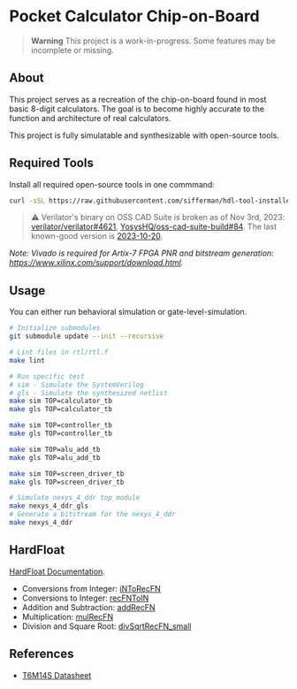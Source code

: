 
# Pocket Calculator Chip-on-Board

> **Warning**
> This project is a work-in-progress. Some features may be incomplete or missing.

## About

This project serves as a recreation of the chip-on-board found in most basic 8-digit calculators. The goal is to become highly accurate to the function and architecture of real calculators.

This project is fully simulatable and synthesizable with open-source tools.

## Required Tools

Install all required open-source tools in one commmand:

```bash
curl -sSL https://raw.githubusercontent.com/sifferman/hdl-tool-installer/main/install | bash -s -- <build_dir> --oss-cad-suite --synlig
```

> :warning: Verilator's binary on OSS CAD Suite is broken as of Nov 3rd, 2023: [verilator/verilator#4621](https://github.com/verilator/verilator/issues/4621), [YosysHQ/oss-cad-suite-build#84](https://github.com/YosysHQ/oss-cad-suite-build/issues/84). The last known-good version is [2023-10-20](https://github.com/YosysHQ/oss-cad-suite-build/releases/tag/2023-10-20).

*Note: Vivado is required for Artix-7 FPGA PNR and bitstream generation: <https://www.xilinx.com/support/download.html>.*

## Usage

You can either run behavioral simulation or gate-level-simulation.

```bash
# Initialize submodules
git submodule update --init --recursive

# Lint files in rtl/rtl.f
make lint

# Run specific test
# sim - Simulate the SystemVerilog
# gls - Simulate the synthesized netlist
make sim TOP=calculator_tb
make gls TOP=calculator_tb

make sim TOP=controller_tb
make gls TOP=controller_tb

make sim TOP=alu_add_tb
make gls TOP=alu_add_tb

make sim TOP=screen_driver_tb
make gls TOP=screen_driver_tb

# Simulate nexys_4_ddr top module
make nexys_4_ddr_gls
# Generate a bitstream for the nexys_4_ddr
make nexys_4_ddr
```

## HardFloat

[HardFloat Documentation](http://www.jhauser.us/arithmetic/HardFloat-1/doc/HardFloat-Verilog.html).

* Conversions from Integer: [iNToRecFN](https://github.com/bsg-external/HardFloat/blob/master/source/iNToRecFN.v)
* Conversions to Integer: [recFNToIN](https://github.com/bsg-external/HardFloat/blob/master/source/recFNToIN.v)
* Addition and Subtraction: [addRecFN](https://github.com/bsg-external/HardFloat/blob/master/source/addRecFN.v)
* Multiplication: [mulRecFN](https://github.com/bsg-external/HardFloat/blob/master/source/mulRecFN.v)
* Division and Square Root: [divSqrtRecFN_small](https://github.com/bsg-external/HardFloat/blob/master/source/divSqrtRecFN_small.v)

## References

* [T6M14S Datasheet](https://datasheetspdf.com/pdf-file/610519/ToshibaSemiconductor/T6M14S/1)
